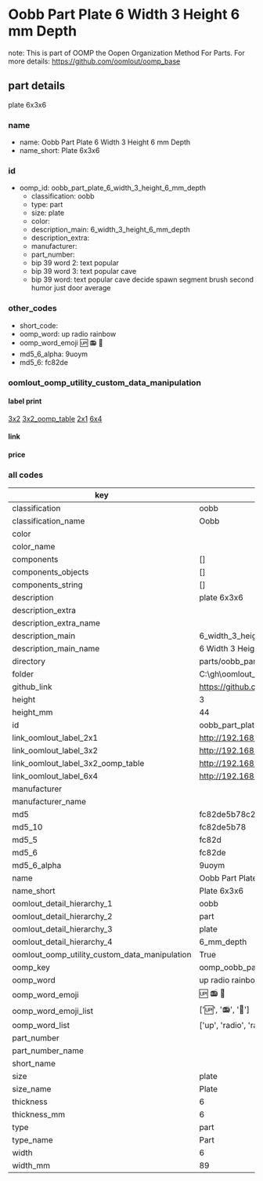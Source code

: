 # Oobb Part Plate 6 Width 3 Height 6 mm Depth  

note: This is part of OOMP the Oopen Organization Method For Parts. For more details: https://github.com/oomlout/oomp_base

##  part details
  



plate 6x3x6



### name
* name: Oobb Part Plate 6 Width 3 Height 6 mm Depth
* name_short: Plate 6x3x6 
### id
* oomp_id: oobb_part_plate_6_width_3_height_6_mm_depth
  * classification: oobb
  * type: part
  * size: plate
  * color: 
  * description_main: 6_width_3_height_6_mm_depth
  * description_extra: 
  * manufacturer: 
  * part_number: 
  * bip 39 word 2: text popular
  * bip 39 word 3: text popular cave
  * bip 39 word: text popular cave decide spawn segment brush second humor just door average

### other_codes
* short_code: 
* oomp_word: up radio rainbow
* oomp_word_emoji :up: :radio: :rainbow:
* md5_6_alpha: 9uoym
* md5_6: fc82de






### oomlout_oomp_utility_custom_data_manipulation
#### label print
[3x2](http://192.168.1.245:1112/?label=oomp%209uoym)
[3x2_oomp_table](http://192.168.1.108:1112/?label=oomp%209uoym)
[2x1](http://192.168.1.242:1112/?label=oomp%209uoym)
[6x4](http://192.168.1.55:1112/?label=oomp%209uoym)    

#### link

                              

#### price







### all codes 
| key | value |  
| --- | --- |  
| classification | oobb |  
| classification_name | Oobb |  
| color |  |  
| color_name |  |  
| components | [] |  
| components_objects | [] |  
| components_string | [] |  
| description | plate 6x3x6 |  
| description_extra |  |  
| description_extra_name |  |  
| description_main | 6_width_3_height_6_mm_depth |  
| description_main_name | 6 Width 3 Height 6 mm Depth |  
| directory | parts/oobb_part_plate_6_width_3_height_6_mm_depth |  
| folder | C:\gh\oomlout_oobb_version_4_generated_parts\things\oobb_part_plate_6_width_3_height_6_mm_depth |  
| github_link | https://github.com/oomlout/oomlout_oomp_part_src/tree/main/parts/oobb_part_plate_6_width_3_height_6_mm_depth |  
| height | 3 |  
| height_mm | 44 |  
| id | oobb_part_plate_6_width_3_height_6_mm_depth |  
| link_oomlout_label_2x1 | http://192.168.1.242:1112/?label=oomp%209uoym |  
| link_oomlout_label_3x2 | http://192.168.1.245:1112/?label=oomp%209uoym |  
| link_oomlout_label_3x2_oomp_table | http://192.168.1.108:1112/?label=oomp%209uoym |  
| link_oomlout_label_6x4 | http://192.168.1.55:1112/?label=oomp%209uoym |  
| manufacturer |  |  
| manufacturer_name |  |  
| md5 | fc82de5b78c263a70ce8538c49aa0efd |  
| md5_10 | fc82de5b78 |  
| md5_5 | fc82d |  
| md5_6 | fc82de |  
| md5_6_alpha | 9uoym |  
| name | Oobb Part Plate 6 Width 3 Height 6 mm Depth |  
| name_short | Plate 6x3x6  |  
| oomlout_detail_hierarchy_1 | oobb |  
| oomlout_detail_hierarchy_2 | part |  
| oomlout_detail_hierarchy_3 | plate |  
| oomlout_detail_hierarchy_4 | 6_mm_depth |  
| oomlout_oomp_utility_custom_data_manipulation | True |  
| oomp_key | oomp_oobb_part_plate_6_width_3_height_6_mm_depth |  
| oomp_word | up radio rainbow |  
| oomp_word_emoji | :up: :radio: :rainbow: |  
| oomp_word_emoji_list | [':up:', ':radio:', ':rainbow:'] |  
| oomp_word_list | ['up', 'radio', 'rainbow'] |  
| part_number |  |  
| part_number_name |  |  
| short_name |  |  
| size | plate |  
| size_name | Plate |  
| thickness | 6 |  
| thickness_mm | 6 |  
| type | part |  
| type_name | Part |  
| width | 6 |  
| width_mm | 89 |  
